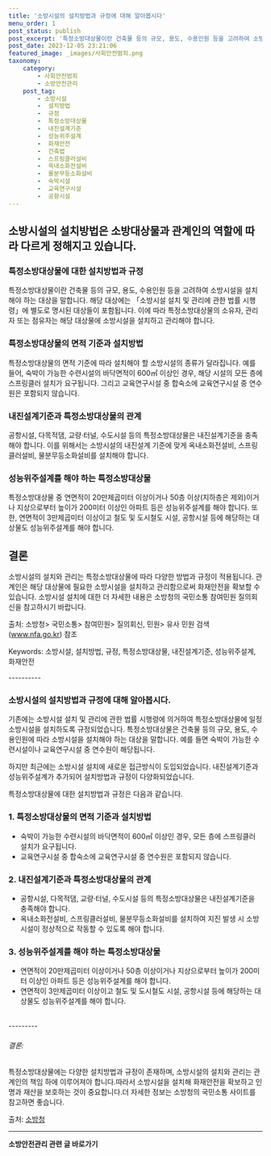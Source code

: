 ```yaml
---
title: '소방시설의 설치방법과 규정에 대해 알아봅시다'
menu_order: 1
post_status: publish
post_excerpt: '특정소방대상물이란 건축물 등의 규모, 용도, 수용인원 등을 고려하여 소방시설을 설치해야 하는 대상을 말합니다. 해당 대상에는  소방시설 설치 및 관리에 관한 법률 시행령 에 별도로 명시된 대상들이 포함됩니다. 이에 따라 특정소방대상물의 소유자, 관리자 또는 점유자는 해당 대상물에 소방시설을 설치하고 관리해야 합니다.'
post_date: 2023-12-05 23:21:06
featured_image: _images/사회안전범죄.png
taxonomy:
    category:
        - 사회안전범죄
        - 소방안전관리
    post_tag:
        - 소방시설
        -  설치방법
        -  규정
        -  특정소방대상물
        -  내진설계기준
        -  성능위주설계
        -  화재안전
        -  건축법
        -  스프링클러설비
        -  옥내소화전설비
        -  물분무등소화설비
        -  숙박시설
        -  교육연구시설
        -  공항시설
---
```



## 소방시설의 설치방법은 소방대상물과 관계인의 역할에 따라 다르게 정해지고 있습니다.

### 특정소방대상물에 대한 설치방법과 규정

특정소방대상물이란 건축물 등의 규모, 용도, 수용인원 등을 고려하여 소방시설을 설치해야 하는 대상을 말합니다. 해당 대상에는 「소방시설 설치 및 관리에 관한 법률 시행령」에 별도로 명시된 대상들이 포함됩니다. 이에 따라 특정소방대상물의 소유자, 관리자 또는 점유자는 해당 대상물에 소방시설을 설치하고 관리해야 합니다.

### 특정소방대상물의 면적 기준과 설치방법

특정소방대상물의 면적 기준에 따라 설치해야 할 소방시설의 종류가 달라집니다. 예를 들어, 숙박이 가능한 수련시설의 바닥면적이 600㎡ 이상인 경우, 해당 시설의 모든 층에 스프링클러 설치가 요구됩니다. 그리고 교육연구시설 중 합숙소에 교육연구시설 중 연수원은 포함되지 않습니다.

### 내진설계기준과 특정소방대상물의 관계

공항시설, 다목적댐, 교량·터널, 수도시설 등의 특정소방대상물은 내진설계기준을 충족해야 합니다. 이를 위해서는 소방시설의 내진설계 기준에 맞게 옥내소화전설비, 스프링클러설비, 물분무등소화설비를 설치해야 합니다.

### 성능위주설계를 해야 하는 특정소방대상물

특정소방대상물 중 연면적이 20만제곱미터 이상이거나 50층 이상(지하층은 제외)이거나 지상으로부터 높이가 200미터 이상인 아파트 등은 성능위주설계를 해야 합니다. 또한, 연면적이 3만제곱미터 이상이고 철도 및 도시철도 시설, 공항시설 등에 해당하는 대상물도 성능위주설계를 해야 합니다.

## 결론

소방시설의 설치와 관리는 특정소방대상물에 따라 다양한 방법과 규정이 적용됩니다. 관계인은 해당 대상물에 필요한 소방시설을 설치하고 관리함으로써 화재안전을 확보할 수 있습니다. 소방시설 설치에 대한 더 자세한 내용은 소방청의 국민소통 참여민원 질의회신을 참고하시기 바랍니다.

출처: 소방청> 국민소통> 참여민원> 질의회신, 민원> 유사 민원 검색(www.nfa.go.kr) 참조



Keywords: 소방시설, 설치방법, 규정, 특정소방대상물, 내진설계기준, 성능위주설계, 화재안전

----------</br>
### 소방시설의 설치방법과 규정에 대해 알아봅시다.

기존에는 소방시설 설치 및 관리에 관한 법률 시행령에 의거하여 특정소방대상물에 일정 소방시설을 설치하도록 규정되었습니다. 특정소방대상물은 건축물 등의 규모, 용도, 수용인원에 따라 소방시설을 설치해야 하는 대상을 말합니다. 예를 들면 숙박이 가능한 수련시설이나 교육연구시설 중 연수원이 해당됩니다.

하지만 최근에는 소방시설 설치에 새로운 접근방식이 도입되었습니다. 내진설계기준과 성능위주설계가 추가되어 설치방법과 규정이 다양화되었습니다.

특정소방대상물에 대한 설치방법과 규정은 다음과 같습니다.

### 1. 특정소방대상물의 면적 기준과 설치방법

- 숙박이 가능한 수련시설의 바닥면적이 600㎡ 이상인 경우, 모든 층에 스프링클러 설치가 요구됩니다.
- 교육연구시설 중 합숙소에 교육연구시설 중 연수원은 포함되지 않습니다.

### 2. 내진설계기준과 특정소방대상물의 관계

- 공항시설, 다목적댐, 교량·터널, 수도시설 등의 특정소방대상물은 내진설계기준을 충족해야 합니다.
- 옥내소화전설비, 스프링클러설비, 물분무등소화설비를 설치하여 지진 발생 시 소방시설이 정상적으로 작동할 수 있도록 해야 합니다.

### 3. 성능위주설계를 해야 하는 특정소방대상물

- 연면적이 20만제곱미터 이상이거나 50층 이상이거나 지상으로부터 높이가 200미터 이상인 아파트 등은 성능위주설계를 해야 합니다.
- 연면적이 3만제곱미터 이상이고 철도 및 도시철도 시설, 공항시설 등에 해당하는 대상물도 성능위주설계를 해야 합니다.
         
</br>---------
###### 결론:

 특정소방대상물에는 다양한 설치방법과 규정이 존재하며, 소방시설의 설치와 관리는 관계인의 책임 하에 이루어져야 합니다.따라서 소방시설을 설치해 화재안전을 확보하고 인명과 재산을 보호하는 것이 중요합니다.더 자세한 정보는 소방청의 국민소통 사이트를 참고하면 좋습니다. 

출처: [소방청](www.nfa.go.kr)
<!-- wp:separator -->
<hr class="wp-block-separator has-alpha-channel-opacity"/>
<!-- /wp:separator -->

<!-- wp:group {"backgroundColor":"base","layout":{"type":"constrained"}} -->
<div class="wp-block-group has-base-background-color has-background"><!-- wp:paragraph {"align":"center","fontSize":"medium"} -->
<p class="has-text-align-center has-large-font-size"><strong>소방안전관리 관련 글 바로가기</strong></p>
<!-- /wp:paragraph -->


<!-- wp:latest-posts
{"categories":[{"id":30967,"count":19,"description":"","link":"https://uknowlaw.com/category/%ec%86%8c%eb%b0%a9%ec%95%88%ec%a0%84%ea%b4%80%eb%a6%ac/","name":"소방안전관리","slug":"소방안전관리","taxonomy":"category","parent":0,"meta":[],"_links":{"self":[{"href":"https://uknowlaw.com/wp-json/wp/v2/categories/30967"}],"collection":[{"href":"https://uknowlaw.com/wp-json/wp/v2/categories"}],"about":[{"href":"https://uknowlaw.com/wp-json/wp/v2/taxonomies/category"}],"wp:post_type":[{"href":"https://uknowlaw.com/wp-json/wp/v2/posts?categories=30967"}],"curies":[{"name":"wp","href":"https://api.w.org/{rel}","templated":true}]}}],"postsToShow":100,"excerptLength":28,"postLayout":"grid","columns":2,"featuredImageAlign":"left","featuredImageSizeSlug":"large","fontSize":"small"} /--></div>
<!-- /wp:group -->